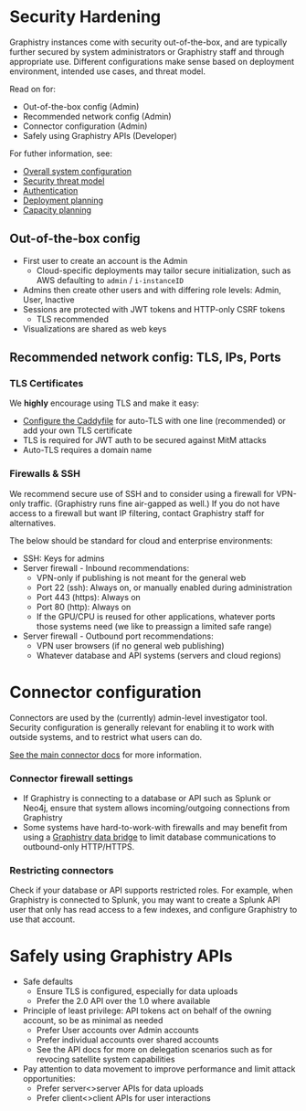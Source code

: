 # Security Hardening

Graphistry instances come with security out-of-the-box, and are typically further secured by system administrators or Graphistry staff and through appropriate use. Different configurations make sense based on deployment environment, intended use cases, and threat model.

Read on for:

* Out-of-the-box config (Admin)
* Recommended network config (Admin)
* Connector configuration (Admin)
* Safely using Graphistry APIs (Developer)

For futher information, see:

* [Overall system configuration](configure.md)
* [Security threat model](threatmodel.md)
* [Authentication](authentication.md)
* [Deployment planning](deployment-planning.md)
* [Capacity planning](../hardware-software.md)


## Out-of-the-box config

* First user to create an account is the Admin
  * Cloud-specific deployments may tailor secure initialization, such as AWS defaulting to `admin` / `i-instanceID`
* Admins then create other users and with differing role levels: Admin, User, Inactive
* Sessions are protected with JWT tokens and HTTP-only CSRF tokens
  * TLS recommended
* Visualizations are shared as web keys

## Recommended network config: TLS, IPs, Ports

### TLS Certificates

We **highly** encourage using TLS and make it easy:

* [Configure the Caddyfile](configure.md) for auto-TLS with one line (recommended) or add your own TLS certificate
* TLS is required for JWT auth to be secured against MitM attacks
* Auto-TLS requires a domain name

### Firewalls & SSH

We recommend secure use of SSH and to consider using a firewall for VPN-only traffic. (Graphistry runs fine air-gapped as well.) If you do not have access to a firewall but want IP filtering, contact Graphistry staff for alternatives.

The below should be standard for cloud and enterprise environments:

* SSH: Keys for admins
* Server firewall - Inbound recommendations:
  * VPN-only if publishing is not meant for the general web
  * Port 22 (ssh): Always on, or manually enabled during administration
  * Port 443 (https): Always on
  * Port 80 (http): Always on
  * If the GPU/CPU is reused for other applications, whatever ports those systems need (we like to preassign a limited safe range)
* Server firewall - Outbound port recommendations:
  * VPN user browsers (if no general web publishing)
  * Whatever database and API systems (servers and cloud regions)

# Connector configuration

Connectors are used by the (currently) admin-level investigator tool. Security configuration is generally relevant for enabling it to work with outside systems, and to restrict what users can do.

[See the main connector docs](configure.md) for more information.

### Connector firewall settings
* If Graphistry is connecting to a database or API such as Splunk or Neo4j, ensure that system allows incoming/outgoing connections from Graphistry
* Some systems have hard-to-work-with firewalls and may benefit from using a [Graphistry data bridge](bridge.md) to limit database communications to outbound-only HTTP/HTTPS.

### Restricting connectors

Check if your database or API supports restricted roles. For example, when Graphistry is connected to Splunk, you may want to create a Splunk API user that only has read access to a few indexes, and configure Graphistry to use that account.

# Safely using Graphistry APIs


* Safe defaults
  * Ensure TLS is configured, especially for data uploads
  * Prefer the 2.0 API over the 1.0 where available
* Principle of least privilege: API tokens act on behalf of the owning account, so be as minimal as needed
  * Prefer User accounts over Admin accounts
  * Prefer individual accounts over shared accounts
  * See the API docs for more on delegation scenarios such as for revocing satellite system capabilities
* Pay attention to data movement to improve performance and limit attack opportunities:
  * Prefer server<>server APIs for data uploads
  * Prefer client<>client APIs for user interactions
